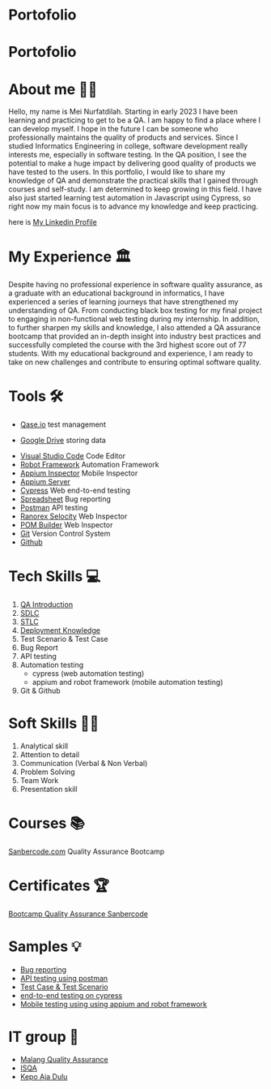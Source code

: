 # Portofolio

# Portofolio

# About me 👋🏼

Hello, my name is Mei Nurfatdilah. Starting in early 2023 I have been learning and practicing to get to be a QA. I am happy to find a place where I can develop myself. I hope in the future I can be someone who professionally maintains the quality of products and services. Since I studied Informatics Engineering in college, software development really interests me, especially in software testing. In the QA position, I see the potential to make a huge impact by delivering good quality of products we have tested to the users. In this portfolio, I would like to share my knowledge of QA and demonstrate the practical skills that I gained through courses and self-study. I am determined to keep growing in this field. I have also just started learning test automation in Javascript using Cypress, so right now my main focus is to advance my knowledge and keep practicing.

here is [My Linkedin Profile](https://www.linkedin.com/in/mei-nurfatdilah/)

# My Experience 🏛️
Despite having no professional experience in software quality assurance, as a graduate with an educational background in informatics, I have experienced a series of learning journeys that have strengthened my understanding of QA. From conducting black box testing for my final project to engaging in non-functional web testing during my internship. In addition, to further sharpen my skills and knowledge, I also attended a QA assurance bootcamp that provided an in-depth insight into industry best practices and successfully completed the course with the 3rd highest score out of 77 students. With my educational background and experience, I am ready to take on new challenges and contribute to ensuring optimal software quality.

# Tools 🛠️
* [Qase.io](https://qase.io/) test management
- [Google Drive](https://drive.google.com/) storing data
* [Visual Studio Code](https://code.visualstudio.com/) Code Editor
* [Robot Framework](https://robotframework.org/) Automation Framework
* [Appium Inspector](https://github.com/appium/appium-inspector) Mobile Inspector
* [Appium Server](https://github.com/appium/appium-desktop) 
* [Cypress](https://www.cypress.io/) Web end-to-end testing
* [Spreadsheet](https://docs.google.com/spreadsheets/) Bug reporting
* [Postman](https://www.postman.com/) API testing
* [Ranorex Selocity](https://chromewebstore.google.com/detail/ranorex-selocity/ocgghcnnjekfpbmafindjmijdpopafoe?pli=1) Web Inspector
* [POM Builder](https://chromewebstore.google.com/detail/pom-builder-%E2%80%93-auto-genera/akcejfbfkkjnghlfngighgncolfaghco) Web Inspector
* [Git](https://git-scm.com/) Version Control System
* [Github](https://github.com/)

# Tech Skills 💻
1. [QA Introduction](https://docs.google.com/document/d/1_WJA1ovF7wmWosR8OOLmAy2fA2vFGEibcu6f74ciiDQ/edit)
2. [SDLC](https://docs.google.com/document/d/1WHHiX7JG6GQPAIbGgwkO1aDmFhfun_8-iAfU4sZPLls/edit)
3. [STLC](https://docs.google.com/document/d/1EEUUuHtsTqI-kA8x0q0KHVxle9uiogTN9jGjvtCim_8/edit)
4. [Deployment Knowledge](https://docs.google.com/document/d/1jY7qKKRSpNzFHe9gjVUW4tlz7g8PfyPuXHrGgXLcu2Y/edit)
5. Test Scenario & Test Case
6. Bug Report
7. API testing
8. Automation testing
   - cypress (web automation testing)
    - appium and robot framework (mobile automation testing)
10. Git & Github


# Soft Skills 🙏🏼
1. Analytical skill
2. Attention to detail
3. Communication (Verbal & Non Verbal)
4. Problem Solving
5. Team Work
6. Presentation skill

# Courses 📚
[Sanbercode.com](https://sanbercode.com/) Quality Assurance Bootcamp

# Certificates 🏆
[Bootcamp Quality Assurance Sanbercode](https://drive.google.com/file/d/1aYsfe0ZFxaSFwDnlUudbLng8gb_A4oDV/view?usp=sharing)

# Samples 💡
* [Bug reporting](https://docs.google.com/spreadsheets/d/1reoGvZdjacb1kH-aQ3yeTO0Vln93FZjKG6DnfhxqHwk/edit?usp=sharing)
* [API testing using postman](https://documenter.getpostman.com/view/31930362/2s9YkraK4c)
* [Test Case & Test Scenario](https://drive.google.com/drive/folders/1iA6cYPhUOr3_XNi2I_GuDMgQnjIG-Mbk)
* [end-to-end testing on cypress](https://github.com/Aamilinm28/Sanber52-Cypress-Kelompok-14)
* [Mobile testing using using appium and robot framework](url)



# IT group 🛜
* [Malang Quality Assurance](https://www.linkedin.com/company/malang-quality-assurance/)
* [ISQA](https://www.linkedin.com/company/indonesiasoftwarequalityassurance/)
* [Kepo Aja Dulu](https://www.linkedin.com/company/kepo-aja-dulu/)
